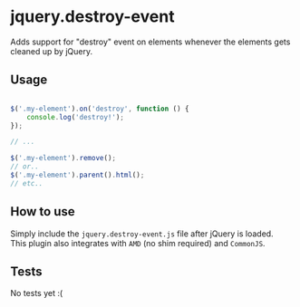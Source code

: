# jquery.destroy-event

Adds support for "destroy" event on elements whenever the elements gets cleaned up by jQuery.


## Usage

```js

$('.my-element').on('destroy', function () {
    console.log('destroy!');
});

// ...

$('.my-element').remove();
// or..
$('.my-element').parent().html();
// etc..

```


## How to use

Simply include the `jquery.destroy-event.js` file after jQuery is loaded.   
This plugin also integrates with `AMD` (no shim required) and `CommonJS`.


## Tests

No tests yet :(
